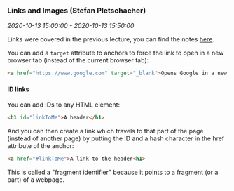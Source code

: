 ### Links and Images (Stefan Pletschacher)

_2020-10-13 15:00:00 - 2020-10-13 15:50:00_

Links were covered in the previous lecture, you can find the notes [here](005-lists.md).

You can add a `target` attribute to anchors to force the link to open in a new browser tab (instead of the current browser tab):

```html
<a href="https://www.google.com" target="_blank">Opens Google in a new tab</a>
```

#### ID links

You can add IDs to any HTML element:

```html
<h1 id="linkToMe">A header</h1>
```

And you can then create a link which travels to that part of the page (instead of another page) by putting the ID and a hash character in the href attribute of the anchor:

```html
<a href="#linkToMe">A link to the header<h1>
```

This is called a "fragment identifier" because it points to a fragment (or a part) of a webpage.
